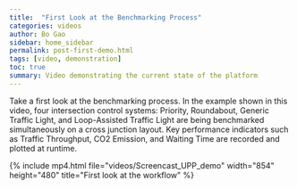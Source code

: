 ```yaml
---
title:  "First Look at the Benchmarking Process"
categories: videos
author: Bo Gao
sidebar: home_sidebar
permalink: post-first-demo.html
tags: [video, demonstration]
toc: true
summary: Video demonstrating the current state of the platform
---
```


Take a first look at the benchmarking process. In the example shown in this video, four intersection control systems: Priority, Roundabout, Generic Traffic Light, and Loop-Assisted Traffic Light are being benchmarked simultaneously on a cross junction layout. Key performance indicators such as Traffic Throughput, CO2 Emission, and Waiting Time are recorded and plotted at runtime. 



{% include mp4.html file="videos/Screencast_UPP_demo" width="854" height="480" title="First look at the workflow" %}

